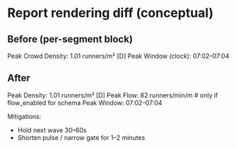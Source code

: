 # Report rendering diff (conceptual)

## Before (per-segment block)
Peak Crowd Density: 1.01 runners/m² [D]
Peak Window (clock): 07:02–07:04

## After
Peak Density: 1.01 runners/m² [D]
Peak Flow:    82 runners/min/m        # only if flow_enabled for schema
Peak Window:  07:02–07:04

Mitigations:
- Hold next wave 30–60s
- Shorten pulse / narrow gate for 1–2 minutes
